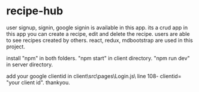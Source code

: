 # recipe-hub
user signup, signin, google signin is available in this app.
its a crud app in this app you can create a recipe, edit and delete the recipe.
users are able to see recipes created by others.
react, redux, mdbootstrap are used in this project.

install "npm" in both folders.
"npm start" in client directory.
"npm run dev" in server directory.

add your google clientid in client\src\pages\Login.js\ line 108- clientid= "your client id".
thankyou.

